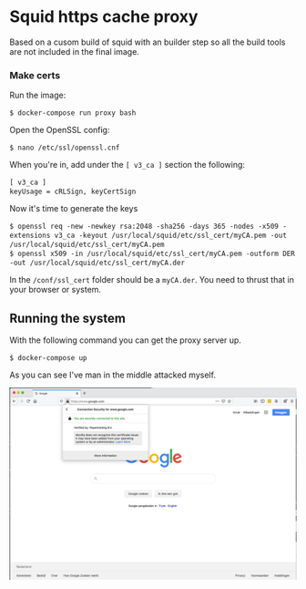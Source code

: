 # Squid https cache proxy
Based on a cusom build of squid with an builder step so all the 
build tools are not included in the final image.

### Make certs

Run the image:

    $ docker-compose run proxy bash

Open the OpenSSL config:

    $ nano /etc/ssl/openssl.cnf
    
When you're in, add under the `[ v3_ca ]` section the following: 

    [ v3_ca ]
    keyUsage = cRLSign, keyCertSign
    
Now it's time to generate the keys
    
    $ openssl req -new -newkey rsa:2048 -sha256 -days 365 -nodes -x509 -extensions v3_ca -keyout /usr/local/squid/etc/ssl_cert/myCA.pem -out /usr/local/squid/etc/ssl_cert/myCA.pem
    $ openssl x509 -in /usr/local/squid/etc/ssl_cert/myCA.pem -outform DER -out /usr/local/squid/etc/ssl_cert/myCA.der
    
In the `/conf/ssl_cert` folder should be a `myCA.der`. You need 
to thrust that in your browser or system.

## Running the system

With the following command you can get the proxy server up. 

    $ docker-compose up
    
As you can see I've man in the middle attacked myself.

![screenshot][logo]

[logo]: docs/Screenshot.png "Screenshot with Peperholding as signer of Google.com"

